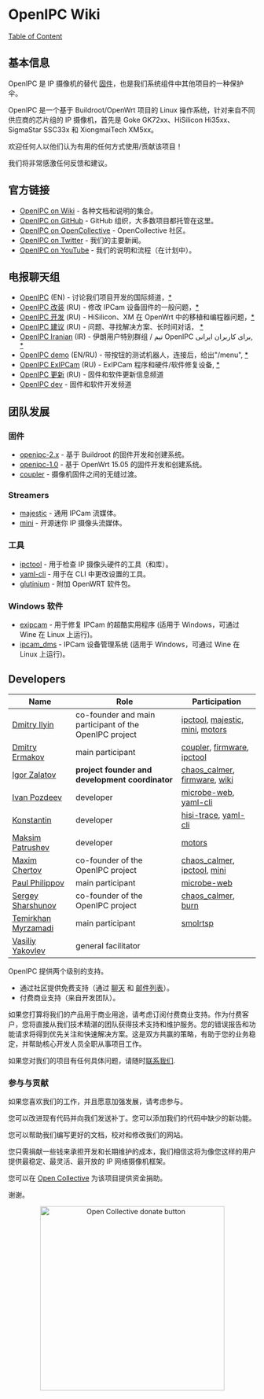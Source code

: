 # OpenIPC Wiki
[Table of Content](../README.md)

## 基本信息

OpenIPC 是 IP 摄像机的替代 [固件](https://github.com/OpenIPC)，也是我们系统组件中其他项目的一种保护伞。

OpenIPC 是一个基于 Buildroot/OpenWrt 项目的 Linux 操作系统，针对来自不同供应商的芯片组的 IP 摄像机，首先是 Goke GK72xx、HiSilicon Hi35xx、SigmaStar SSC33x 和 XiongmaiTech XM5xx。

欢迎任何人以他们认为有用的任何方式使用/贡献该项目！

我们将非常感激任何反馈和建议。


## 官方链接

* [OpenIPC on Wiki](https://github.com/openipc/wiki) - 各种文档和说明的集合。
* [OpenIPC on GitHub](https://github.com/OpenIPC/) - GitHub 组织，大多数项目都托管在这里。
* [OpenIPC on OpenCollective](https://opencollective.com/openipc) - OpenCollective 社区。
* [OpenIPC on Twitter](https://twitter.com/openipc) - 我们的主要新闻。
* [OpenIPC on YouTube](https://www.youtube.com/channel/UCaXlbR2uGTRFh8jQ2lCFd2g) - 我们的说明和流程（在计划中）。


## 电报聊天组

* [OpenIPC](https://t.me/openipc) (EN) - 讨论我们项目开发的国际频道，[*](https://combot.org/c/1166652144)
* [OpenIPC 改装](https://t.me/openipc_modding) (RU) - 修改 IPCam 设备固件的一般问题，[*](https://combot.org/c/-1001247643198)
* [OpenIPC 开发](https://t.me/openipc_software) (RU) - HiSilicon、XM 在 OpenWrt 中的移植和编程器问题，[*](https://combot.org/c/-1001196905312)
* [OpenIPC 建议](https://t.me/openipc_advice) (RU) - 问题、寻找解决方案、长时间对话， [*](https://combot.org/c/1385065634)
* [OpenIPC Iranian](https://t.me/joinchat/T_GwQUBTJdfXJrFb) (IR) - 伊朗用户特别群组 / تیم OpenIPC برای کاربران ایرانی, [*](https://combot.org/c/-1001341239361)
* [OpenIPC demo](https://t.me/openipc_demo) (EN/RU) - 带按钮的测试机器人，连接后，给出"/menu", [*](https://combot.org/c/1414887196)
* [OpenIPC ExIPCam](https://t.me/ExIPCam) (RU) - ExIPCam 程序和硬件/软件修复设备, [*](https://combot.org/c/1213889378)
* [OpenIPC 更新](https://t.me/s/openipc_updates) (RU) - 固件和软件更新信息频道
* [OpenIPC dev](https://t.me/s/openipc_dev) - 固件和软件开发频道


## 团队发展

### 固件

* [openipc-2.x](https://github.com/openipc/firmware) - 基于 Buildroot 的固件开发和创建系统。
* [openipc-1.0][chaos_calmer] - 基于 OpenWrt 15.05 的固件开发和创建系统。
* [coupler][coupler] - 摄像机固件之间的无缝过渡。

### Streamers

* [majestic](https://openipc.org/majestic-endpoints) - 通用 IPCam 流媒体。
* [mini][mini] - 开源迷你 IP 摄像头流媒体。

### 工具

* [ipctool](https://github.com/openipc/ipctool) - 用于检查 IP 摄像头硬件的工具（和库）。
* [yaml-cli][yaml-cli] - 用于在 CLI 中更改设置的工具。
* [glutinium](https://github.com/ZigFisher/Glutinium) - 附加 OpenWRT 软件包。

### Windows 软件

* [exipcam](http://team.openipc.org/exipcam) - 用于修复 IPCam 的超酷实用程序 (适用于 Windows，可通过 Wine 在 Linux 上运行)。
* [ipcam_dms](http://team.openipc.org/ipcam_dms) - IPCam 设备管理系统 (适用于 Windows，可通过 Wine 在 Linux 上运行)。



## Developers

| Name                                                             | Role                                                   | Participation                                                            |
|------------------------------------------------------------------|--------------------------------------------------------|--------------------------------------------------------------------------|
| [Dmitry Ilyin](https://web.telegram.org/#/im?p=@widgetii)        | co-founder and main participant of the OpenIPC project | [ipctool][ipctool], [majestic][majestic], [mini][mini], [motors][motors] |
| [Dmitry Ermakov](https://web.telegram.org/#/im?p=@dimerrr)       | main participant                                       | [coupler][coupler], [firmware][firmware], [ipctool][ipctool]             |
| [Igor Zalatov](https://web.telegram.org/#/im?p=@FlyRouter)       | **project founder and development coordinator**        | [chaos_calmer][chaos_calmer], [firmware][firmware], [wiki][wiki]         |
| [Ivan Pozdeev](https://web.telegram.org/#/im?p=@John)            | developer                                              | [microbe-web][webui], [yaml-cli][yaml-cli]                               |
| [Konstantin](#)                                                  | developer                                              | [hisi-trace][hisi-trace], [yaml-cli][yaml-cli]                           |
| [Maksim Patrushev](https://web.telegram.org/#/im?p=@maxi380)     | developer                                              | [motors][motors]                                                         |
| [Maxim Chertov](https://web.telegram.org/#/im?p=@mAX3773)        | co-founder of the OpenIPC project                      | [chaos_calmer][chaos_calmer], [ipctool][ipctool], [mini][mini]           |
| [Paul Philippov](https://web.telegram.org/#/im?p=@themactep)     | main participant                                       | [microbe-web][webui]                                                     |
| [Sergey Sharshunov](https://web.telegram.org/#/im?p=@USSSSSH)    | co-founder of the OpenIPC project                      | [chaos_calmer][chaos_calmer], [burn][burn]                               |
| [Temirkhan Myrzamadi](https://web.telegram.org/#/im?p=@hirrolot) | main participant                                       | [smolrtsp][smolrtsp]                                                     |
| [Vasiliy Yakovlev](https://web.telegram.org/#/im?p=@#)           | general facilitator                                    |                                                                          |


OpenIPC 提供两个级别的支持。

- 通过社区提供免费支持（通过 [聊天](https://openipc.org/#telegram-chat-groups) 和 [邮件列表](https://github.com/OpenIPC/firmware/discussions)）。
- 付费商业支持（来自开发团队）。

如果您打算将我们的产品用于商业用途，请考虑订阅付费商业支持。作为付费客户，您将直接从我们技术精湛的团队获得技术支持和维护服务。您的错误报告和功能请求将得到优先关注和快速解决方案。这是双方共赢的策略，有助于您的业务稳定，并帮助核心开发人员全职从事项目工作。

如果您对我们的项目有任何具体问题，请随时[联系我们](mailto:flyrouter@gmail.com).

### 参与与贡献

如果您喜欢我们的工作，并且愿意加强发展，请考虑参与。

您可以改进现有代码并向我们发送补丁。您可以添加我们的代码中缺少的新功能。

您可以帮助我们编写更好的文档，校对和修改我们的网站。

您只需捐献一些钱来承担开发和长期维护的成本，我们相信这将为像您这样的用户提供最稳定、最灵活、最开放的 IP 网络摄像机框架。

您可以在 [Open Collective](https://opencollective.com/openipc/contribute/backer-14335/checkout) 为该项目提供资金捐助。

谢谢。

<p style="text-align:center">
<a href="https://opencollective.com/openipc/contribute/backer-14335/checkout" target="_blank"><img src="https://opencollective.com/webpack/donate/button@2x.png?color=blue" width="375" alt="Open Collective donate button"></a>
</p>


[burn]: https://github.com/OpenIPC/burn
[chaos_calmer]: https://github.com/OpenIPC/chaos_calmer
[coupler]: https://github.com/OpenIPC/coupler
[firmware]: https://github.com/OpenIPC/firmware
[hisi-trace]: https://github.com/OpenIPC/hisi-trace
[ipctool]: https://github.com/OpenIPC/ipctool
[majestic]: https://github.com/OpenIPC/majestic
[mini]: https://github.com/OpenIPC/mini
[motors]: https://github.com/OpenIPC/motors
[smolrtsp]: https://github.com/OpenIPC/smolrtsp
[webui]: https://github.com/OpenIPC/microbe-web
[wiki]: https://github.com/wiki
[yaml-cli]: https://github.com/OpenIPC/yaml-cli
